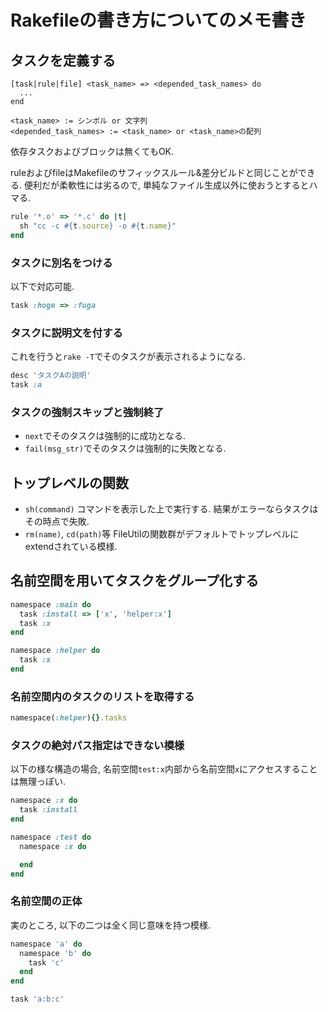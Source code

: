 # Rakefileの書き方についてのメモ書き

## タスクを定義する
```
[task|rule|file] <task_name> => <depended_task_names> do
  ...
end

<task_name> := シンボル or 文字列
<depended_task_names> := <task_name> or <task_name>の配列
```
依存タスクおよびブロックは無くてもOK.

ruleおよびfileはMakefileのサフィックスルール&差分ビルドと同じことができる.
便利だが柔軟性には劣るので, 単純なファイル生成以外に使おうとするとハマる.

```ruby
rule '*.o' => '*.c' do |t|
  sh "cc -c #{t.source} -o #{t.name}"
end
```

### タスクに別名をつける
以下で対応可能.
```ruby
task :hoge => :fuga
```

### タスクに説明文を付する
これを行うと`rake -T`でそのタスクが表示されるようになる.
```ruby
desc 'タスクAの説明'
task :a
```

### タスクの強制スキップと強制終了
* `next`でそのタスクは強制的に成功となる.
* `fail(msg_str)`でそのタスクは強制的に失敗となる.

## トップレベルの関数
* `sh(command)`
コマンドを表示した上で実行する.
結果がエラーならタスクはその時点で失敗.
* `rm(name)`, `cd(path)`等
FileUtilの関数群がデフォルトでトップレベルにextendされている模様.

## 名前空間を用いてタスクをグループ化する
```ruby
namespace :main do
  task :install => ['x', 'helper:x']
  task :x
end

namespace :helper do
  task :x
end
```

### 名前空間内のタスクのリストを取得する
```ruby
namespace(:helper){}.tasks
```

### タスクの絶対パス指定はできない模様
以下の様な構造の場合, 名前空間`test:x`内部から名前空間`x`にアクセスすることは無理っぽい.
```ruby
namespace :x do
  task :install
end

namespace :test do
  namespace :x do

  end
end
```

### 名前空間の正体
実のところ, 以下の二つは全く同じ意味を持つ模様.
```ruby
namespace 'a' do
  namespace 'b' do
    task 'c'
  end
end

task 'a:b:c'
```
